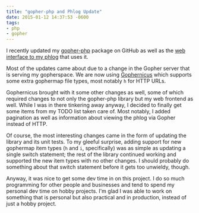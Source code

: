 ```yaml
---
title: "gopher-php and Phlog Update"
date: 2015-01-12 14:37:53 -0600
tags: 
- php
- gopher
---
```

I recently updated my [gopher-php](https://github.com/echosa/gopher-php) package on GitHub as well as the [web interface to my phlog](http://echosa.freeshell.org/) that uses it.
<!--more-->
Most of the updates came about due to a change in the Gopher server that is serving my gopherspace. We are now using [Gophernicus](http://gopherproxy.meulie.net/gophernicus.org/) which supports some extra gophermap file types, most notably `h` for HTTP URLs.

Gophernicus brought with it some other changes as well, some of which required changes to not only the gopher-php library but my web frontend as well. While I was in there tinkering away anyway, I decided to finally get some items from my TODO list taken care of. Most notably, I added pagination as well as information about viewing the phlog via Gopher instead of HTTP.

Of course, the most interesting changes came in the form of updating the library and its unit tests. To my gleeful surprise, adding support for new gophermap item types (`h` and `i`, specifically) was as simple as updating a single switch statement; the rest of the library continued working and supported the new item types with no other changes. I should probably do something about that switch statement before it gets too unwieldy, though.

Anyway, it was nice to get some dev time in on this project. I do so much programming for other people and businesses and tend to spend my personal dev time on hobby projects. I'm glad I was able to work on something that is personal but also practical and in production, instead of just a hobby project.
